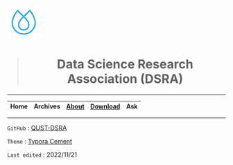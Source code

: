 ![DSRA](src/1.png)

>   <center><h1>
>       Data Science Research Association (DSRA)
>       </h1></center>

---





| Home | Archives | [About](About/About.html) | [Download](Download/Download.html) | Ask  |
| :--: | :------: | :---: | :------: | :--: |







---

`GitHub` : [QUST-DSRA](https://github.com/QUST-DSRA)

`Theme` : [Typora Cement](https://theme.typora.io/theme/Cement/)

`Last edited` : 2022/11/21

